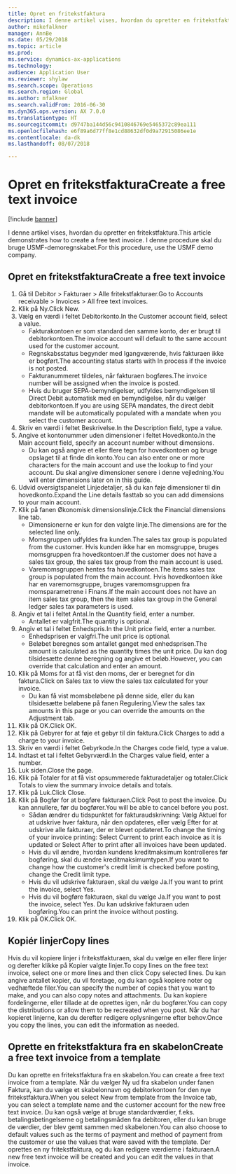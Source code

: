 ```yaml
--- 
title: Opret en fritekstfaktura
description: I denne artikel vises, hvordan du opretter en fritekstfaktura.
author: mikefalkner
manager: AnnBe
ms.date: 05/29/2018
ms.topic: article
ms.prod: 
ms.service: dynamics-ax-applications
ms.technology: 
audience: Application User
ms.reviewer: shylaw
ms.search.scope: Operations
ms.search.region: Global
ms.author: mfalkner
ms.search.validFrom: 2016-06-30
ms.dyn365.ops.version: AX 7.0.0
ms.translationtype: HT
ms.sourcegitcommit: d9747ba144d56c9410846769e5465372c89ea111
ms.openlocfilehash: e6f89a6d77ff8e1cd88632df0d9a72915086ee1e
ms.contentlocale: da-dk
ms.lasthandoff: 08/07/2018

---
```


# <a name="create-a-free-text-invoice"></a><span data-ttu-id="e42f3-103">Opret en fritekstfaktura</span><span class="sxs-lookup"><span data-stu-id="e42f3-103">Create a free text invoice</span></span>

[!include [banner](../includes/banner.md)]

<span data-ttu-id="e42f3-104">I denne artikel vises, hvordan du opretter en fritekstfaktura.</span><span class="sxs-lookup"><span data-stu-id="e42f3-104">This article demonstrates how to create a free text invoice.</span></span> <span data-ttu-id="e42f3-105">I denne procedure skal du bruge USMF-demoregnskabet.</span><span class="sxs-lookup"><span data-stu-id="e42f3-105">For this procedure, use the USMF demo company.</span></span>

## <a name="create-a-free-text-invoice"></a><span data-ttu-id="e42f3-106">Opret en fritekstfaktura</span><span class="sxs-lookup"><span data-stu-id="e42f3-106">Create a free text invoice</span></span>

1. <span data-ttu-id="e42f3-107">Gå til Debitor > Fakturaer > Alle fritekstfakturaer.</span><span class="sxs-lookup"><span data-stu-id="e42f3-107">Go to Accounts receivable > Invoices > All free text invoices.</span></span>
2. <span data-ttu-id="e42f3-108">Klik på Ny.</span><span class="sxs-lookup"><span data-stu-id="e42f3-108">Click New.</span></span>
3. <span data-ttu-id="e42f3-109">Vælg en værdi i feltet Debitorkonto.</span><span class="sxs-lookup"><span data-stu-id="e42f3-109">In the Customer account field, select a value.</span></span>
    * <span data-ttu-id="e42f3-110">Fakturakontoen er som standard den samme konto, der er brugt til debitorkontoen.</span><span class="sxs-lookup"><span data-stu-id="e42f3-110">The invoice account will default to the same account used for the customer account.</span></span>   
    * <span data-ttu-id="e42f3-111">Regnskabsstatus begynder med Igangværende, hvis fakturaen ikke er bogført.</span><span class="sxs-lookup"><span data-stu-id="e42f3-111">The accounting status starts with In process if the invoice is not posted.</span></span>   
    * <span data-ttu-id="e42f3-112">Fakturanummeret tildeles, når fakturaen bogføres.</span><span class="sxs-lookup"><span data-stu-id="e42f3-112">The invoice number will be assigned when the invoice is posted.</span></span>  
    * <span data-ttu-id="e42f3-113">Hvis du bruger SEPA-bemyndigelser, udfyldes bemyndigelsen til Direct Debit automatisk med en bemyndigelse, når du vælger debitorkontoen.</span><span class="sxs-lookup"><span data-stu-id="e42f3-113">If you are using SEPA mandates, the direct debit mandate will be automatically populated with a mandate when you select the customer account.</span></span>  
4. <span data-ttu-id="e42f3-114">Skriv en værdi i feltet Beskrivelse.</span><span class="sxs-lookup"><span data-stu-id="e42f3-114">In the Description field, type a value.</span></span>
5. <span data-ttu-id="e42f3-115">Angive et kontonummer uden dimensioner i feltet Hovedkonto.</span><span class="sxs-lookup"><span data-stu-id="e42f3-115">In the Main account field, specify an account number without dimensions.</span></span>
    * <span data-ttu-id="e42f3-116">Du kan også angive et eller flere tegn for hovedkontoen og bruge opslaget til at finde din konto.</span><span class="sxs-lookup"><span data-stu-id="e42f3-116">You can also enter one or more characters for the main account and use the lookup to find your account.</span></span> <span data-ttu-id="e42f3-117">Du skal angive dimensioner senere i denne vejledning.</span><span class="sxs-lookup"><span data-stu-id="e42f3-117">You will enter dimensions later on in this guide.</span></span>  
6. <span data-ttu-id="e42f3-118">Udvid oversigtspanelet Linjedetaljer, så du kan føje dimensioner til din hovedkonto.</span><span class="sxs-lookup"><span data-stu-id="e42f3-118">Expand the Line details fasttab so you can add dimensions to your main account.</span></span>
7. <span data-ttu-id="e42f3-119">Klik på fanen Økonomisk dimensionslinje.</span><span class="sxs-lookup"><span data-stu-id="e42f3-119">Click the Financial dimensions line tab.</span></span>
    * <span data-ttu-id="e42f3-120">Dimensionerne er kun for den valgte linje.</span><span class="sxs-lookup"><span data-stu-id="e42f3-120">The dimensions are for the selected line only.</span></span>    
    * <span data-ttu-id="e42f3-121">Momsgruppen udfyldes fra kunden.</span><span class="sxs-lookup"><span data-stu-id="e42f3-121">The sales tax group is populated from the customer.</span></span> <span data-ttu-id="e42f3-122">Hvis kunden ikke har en momsgruppe, bruges momsgruppen fra hovedkontoen.</span><span class="sxs-lookup"><span data-stu-id="e42f3-122">If the customer does not have a sales tax group, the sales tax group from the main account is used.</span></span>  
    * <span data-ttu-id="e42f3-123">Varemomsgruppen hentes fra hovedkontoen.</span><span class="sxs-lookup"><span data-stu-id="e42f3-123">The items sales tax group is populated from the main account.</span></span> <span data-ttu-id="e42f3-124">Hvis hovedkontoen ikke har en varemomsgruppe, bruges varemomsgruppen fra momsparametrene i Finans.</span><span class="sxs-lookup"><span data-stu-id="e42f3-124">If the main account does not have an item sales tax group, then the item sales tax group in the General ledger sales tax parameters is used.</span></span>    
8. <span data-ttu-id="e42f3-125">Angiv et tal i feltet Antal.</span><span class="sxs-lookup"><span data-stu-id="e42f3-125">In the Quantity field, enter a number.</span></span>
    * <span data-ttu-id="e42f3-126">Antallet er valgfrit.</span><span class="sxs-lookup"><span data-stu-id="e42f3-126">The quantity is optional.</span></span>  
9. <span data-ttu-id="e42f3-127">Angiv et tal i feltet Enhedspris.</span><span class="sxs-lookup"><span data-stu-id="e42f3-127">In the Unit price field, enter a number.</span></span>
    * <span data-ttu-id="e42f3-128">Enhedsprisen er valgfri.</span><span class="sxs-lookup"><span data-stu-id="e42f3-128">The unit price is optional.</span></span>  
    * <span data-ttu-id="e42f3-129">Beløbet beregnes som antallet ganget med enhedsprisen.</span><span class="sxs-lookup"><span data-stu-id="e42f3-129">The amount is calculated as the quantity times the unit price.</span></span> <span data-ttu-id="e42f3-130">Du kan dog tilsidesætte denne beregning og angive et beløb.</span><span class="sxs-lookup"><span data-stu-id="e42f3-130">However, you can override that calculation and enter an amount.</span></span>  
10. <span data-ttu-id="e42f3-131">Klik på Moms for at få vist den moms, der er beregnet for din faktura.</span><span class="sxs-lookup"><span data-stu-id="e42f3-131">Click on Sales tax to view the sales tax calculated for your invoice.</span></span>
    * <span data-ttu-id="e42f3-132">Du kan få vist momsbeløbene på denne side, eller du kan tilsidesætte beløbene på fanen Regulering.</span><span class="sxs-lookup"><span data-stu-id="e42f3-132">View the sales tax amounts in this page or you can override the amounts on the Adjustment tab.</span></span>  
11. <span data-ttu-id="e42f3-133">Klik på OK.</span><span class="sxs-lookup"><span data-stu-id="e42f3-133">Click OK.</span></span>
12. <span data-ttu-id="e42f3-134">Klik på Gebyrer for at føje et gebyr til din faktura.</span><span class="sxs-lookup"><span data-stu-id="e42f3-134">Click Charges to add a charge to your invoice.</span></span> 
13. <span data-ttu-id="e42f3-135">Skriv en værdi i feltet Gebyrkode.</span><span class="sxs-lookup"><span data-stu-id="e42f3-135">In the Charges code field, type a value.</span></span>
14. <span data-ttu-id="e42f3-136">Indtast et tal i feltet Gebyrværdi.</span><span class="sxs-lookup"><span data-stu-id="e42f3-136">In the Charges value field, enter a number.</span></span>
15. <span data-ttu-id="e42f3-137">Luk siden.</span><span class="sxs-lookup"><span data-stu-id="e42f3-137">Close the page.</span></span>
16. <span data-ttu-id="e42f3-138">Klik på Totaler for at få vist opsummerede fakturadetaljer og totaler.</span><span class="sxs-lookup"><span data-stu-id="e42f3-138">Click Totals to view the summary invoice details and totals.</span></span>
17. <span data-ttu-id="e42f3-139">Klik på Luk.</span><span class="sxs-lookup"><span data-stu-id="e42f3-139">Click Close.</span></span>
18. <span data-ttu-id="e42f3-140">Klik på Bogfør for at bogføre fakturaen.</span><span class="sxs-lookup"><span data-stu-id="e42f3-140">Click Post to post the invoice.</span></span> <span data-ttu-id="e42f3-141">Du kan annullere, før du bogfører.</span><span class="sxs-lookup"><span data-stu-id="e42f3-141">You will be able to cancel before you post.</span></span>
    * <span data-ttu-id="e42f3-142">Sådan ændrer du tidspunktet for fakturaudskrivning: Vælg Aktuel for at udskrive hver faktura, når den opdateres, eller vælg Efter for at udskrive alle fakturaer, der er blevet opdateret.</span><span class="sxs-lookup"><span data-stu-id="e42f3-142">To change the timing of your invoice printing:  Select Current to print each invoice as it is updated   or  Select After to print after all invoices have been updated.</span></span>  
    * <span data-ttu-id="e42f3-143">Hvis du vil ændre, hvordan kundens kreditmaksimum kontrolleres før bogføring, skal du ændre kreditmaksimumtypen.</span><span class="sxs-lookup"><span data-stu-id="e42f3-143">If you want to change how the customer's credit limit is checked before posting, change the Credit limit type.</span></span>  
    * <span data-ttu-id="e42f3-144">Hvis du vil udskrive fakturaen, skal du vælge Ja.</span><span class="sxs-lookup"><span data-stu-id="e42f3-144">If you want to print the invoice, select Yes.</span></span>  
    * <span data-ttu-id="e42f3-145">Hvis du vil bogføre fakturaen, skal du vælge Ja.</span><span class="sxs-lookup"><span data-stu-id="e42f3-145">If you want to post the invoice, select Yes.</span></span> <span data-ttu-id="e42f3-146">Du kan udskrive fakturaen uden bogføring.</span><span class="sxs-lookup"><span data-stu-id="e42f3-146">You can print the invoice without posting.</span></span>  
19. <span data-ttu-id="e42f3-147">Klik på OK.</span><span class="sxs-lookup"><span data-stu-id="e42f3-147">Click OK.</span></span>

## <a name="copy-lines"></a><span data-ttu-id="e42f3-148">Kopiér linjer</span><span class="sxs-lookup"><span data-stu-id="e42f3-148">Copy lines</span></span>
<span data-ttu-id="e42f3-149">Hvis du vil kopiere linjer i fritekstfakturaen, skal du vælge en eller flere linjer og derefter klikke på Kopier valgte linjer.</span><span class="sxs-lookup"><span data-stu-id="e42f3-149">To copy lines on the free text invoice, select one or more lines and then click Copy selected lines.</span></span> <span data-ttu-id="e42f3-150">Du kan angive antallet kopier, du vil foretage, og du kan også kopiere noter og vedhæftede filer.</span><span class="sxs-lookup"><span data-stu-id="e42f3-150">You can specify the number of copies that you want to make, and you can also copy notes and attachments.</span></span> <span data-ttu-id="e42f3-151">Du kan kopiere fordelingerne, eller tillade at de oprettes igen, når du bogfører.</span><span class="sxs-lookup"><span data-stu-id="e42f3-151">You can copy the distributions or allow them to be recreated when you post.</span></span> <span data-ttu-id="e42f3-152">Når du har kopieret linjerne, kan du derefter redigere oplysningerne efter behov.</span><span class="sxs-lookup"><span data-stu-id="e42f3-152">Once you copy the lines, you can edit the information as needed.</span></span> 

## <a name="create-a-free-text-invoice-from-a-template"></a><span data-ttu-id="e42f3-153">Oprette en fritekstfaktura fra en skabelon</span><span class="sxs-lookup"><span data-stu-id="e42f3-153">Create a free text invoice from a template</span></span>
<span data-ttu-id="e42f3-154">Du kan oprette en fritekstfaktura fra en skabelon.</span><span class="sxs-lookup"><span data-stu-id="e42f3-154">You can create a free text invoice from a template.</span></span> <span data-ttu-id="e42f3-155">Når du vælger Ny ud fra skabelon under fanen Faktura, kan du vælge et skabelonnavn og debitorkontoen for den nye fritekstfaktura.</span><span class="sxs-lookup"><span data-stu-id="e42f3-155">When you select New from template from the Invoice tab, you can select a template name and the customer account for the new free text invoice.</span></span> <span data-ttu-id="e42f3-156">Du kan også vælge at bruge standardværdier, f.eks. betalingsbetingelserne og betalingsmåden fra debitoren, eller du kan bruge de værdier, der blev gemt sammen med skabelonen.</span><span class="sxs-lookup"><span data-stu-id="e42f3-156">You can also choose to default values such as the terms of payment and method of payment from the customer or use the values that were saved with the template.</span></span> <span data-ttu-id="e42f3-157">Der oprettes en ny fritekstfaktura, og du kan redigere værdierne i fakturaen.</span><span class="sxs-lookup"><span data-stu-id="e42f3-157">A new free text invoice will be created and you can edit the values in that invoice.</span></span> 


